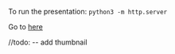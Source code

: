 To run the presentation: `python3 -m http.server`

Go to [here](http://localhost:8000)


//todo:
-- add thumbnail

<meta property="og:title" content="Creating Beautiful Presentations with Story" />
		<meta property="og:type" content="article" />
		<meta property="og:image" content="https://story.xaprb.com/slides/adirondack/thumbnail.jpg" />
		<meta property="og:description" content="Story&rsquo;s Remark frameworks help you create sophisticated slides with simple, clean Markdown. There are predefined layouts for most presentation needs, beautiful typography and colors, precise image control, and a simple modular way to create custom layouts." />
		<meta property="og:url" content="https://story.xaprb.com/slides/adirondack/" />
		<meta property="og:site_name" content="Creating Beautiful Presentations with Story" />
		<meta name="twitter:card" content="summary_large_image" />
		<meta name="twitter:site" content="@xaprb" />

